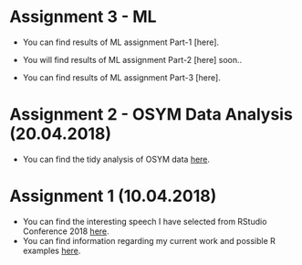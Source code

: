 # Assignment 3 - ML

- You can find results of ML assignment Part-1 [here].

- You will find results of ML assignment Part-2 [here] soon..

- You can find results of ML assignment Part-3 [here].

# Assignment 2 - OSYM Data Analysis (20.04.2018)

- You can find the tidy analysis of OSYM data [here](osym_data_analysis_template.html).

# Assignment 1 (10.04.2018)

- You can find the interesting speech I have selected from RStudio Conference 2018 [here](https://www.rstudio.com/resources/videos/open-source-solutions-for-medical-marijuana/). 
- You can find information regarding my current work and possible R examples [here](assignment_1.html).
